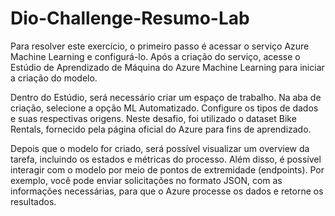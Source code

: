 # Dio-Challenge-Resumo-Lab
Para resolver este exercício, o primeiro passo é acessar o serviço Azure Machine Learning e configurá-lo. Após a criação do serviço, acesse o Estúdio de Aprendizado de Máquina do Azure Machine Learning para iniciar a criação do modelo.

Dentro do Estúdio, será necessário criar um espaço de trabalho. Na aba de criação, selecione a opção ML Automatizado. Configure os tipos de dados e suas respectivas origens. Neste desafio, foi utilizado o dataset Bike Rentals, fornecido pela página oficial do Azure para fins de aprendizado.

Depois que o modelo for criado, será possível visualizar um overview da tarefa, incluindo os estados e métricas do processo. Além disso, é possível interagir com o modelo por meio de pontos de extremidade (endpoints). Por exemplo, você pode enviar solicitações no formato JSON, com as informações necessárias, para que o Azure processe os dados e retorne os resultados.